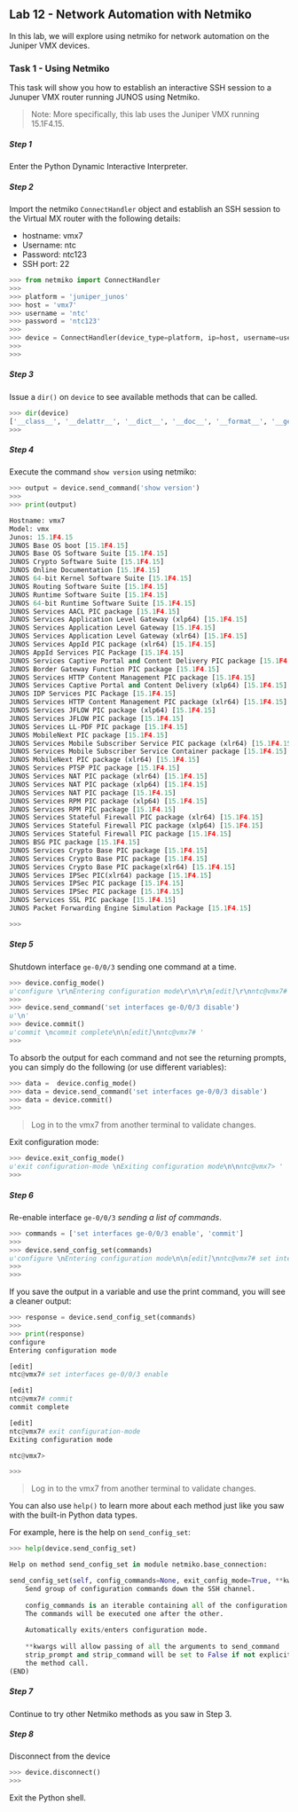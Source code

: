 ## Lab 12 - Network Automation with Netmiko 

In this lab, we will explore using netmiko for network automation on the Juniper VMX devices.

### Task 1 - Using Netmiko

This task will show you how to establish an interactive SSH session to a Junuper VMX router running JUNOS using Netmiko.  

> Note: More specifically, this lab uses the Juniper VMX  running 15.1F4.15.

##### Step 1

Enter the Python Dynamic Interactive Interpreter.

##### Step 2

Import the netmiko `ConnectHandler` object and establish an SSH session to the Virtual MX router with the following details:

* hostname: vmx7
* Username: ntc
* Password: ntc123
* SSH port: 22

```python
>>> from netmiko import ConnectHandler
>>> 
>>> platform = 'juniper_junos'
>>> host = 'vmx7'
>>> username = 'ntc'
>>> password = 'ntc123'
>>> 
>>> device = ConnectHandler(device_type=platform, ip=host, username=username, password=password)
>>>
>>> 
```

##### Step 3

Issue a `dir()` on `device` to see available methods that can be called.

```python
>>> dir(device)
['__class__', '__delattr__', '__dict__', '__doc__', '__format__', '__getattribute__', '__hash__', '__init__', '__module__', '__new__', '__reduce__', '__reduce_ex__', '__repr__', '__setattr__', '__sizeof__', '__str__', '__subclasshook__', '__weakref__', '_autodetect_fs', '_connect_params_dict', '_read_channel_expect', '_read_channel_timing', '_sanitize_output', '_use_ssh_config', 'alt_host_keys', 'alt_key_file', 'ansi_escape_codes', 'base_prompt', 'check_config_mode', 'check_enable_mode', 'cleanup', 'clear_buffer', 'commit', 'config_mode', 'device_type', 'disable_paging', 'disconnect', 'enable', 'establish_connection', 'exit_config_mode', 'exit_enable_mode', 'find_prompt', 'global_delay_factor', 'host', 'ip', 'key_file', 'key_policy', 'normalize_cmd', 'normalize_linefeeds', 'password', 'port', 'protocol', 'read_channel', 'read_until_pattern', 'read_until_prompt', 'read_until_prompt_or_pattern', 'remote_conn', 'remote_conn_pre', 'secret', 'select_delay_factor', 'send_command', 'send_command_expect', 'send_command_timing', 'send_config_from_file', 'send_config_set', 'session_preparation', 'set_base_prompt', 'set_terminal_width', 'special_login_handler', 'ssh_config_file', 'strip_ansi_escape_codes', 'strip_backspaces', 'strip_command', 'strip_prompt', 'system_host_keys', 'telnet_login', 'timeout', 'use_keys', 'username', 'verbose', 'write_channel']
>>> 
```

##### Step 4

Execute the command `show version` using netmiko:

```python
>>> output = device.send_command('show version')
>>> 
>>> print(output)

Hostname: vmx7
Model: vmx
Junos: 15.1F4.15
JUNOS Base OS boot [15.1F4.15]
JUNOS Base OS Software Suite [15.1F4.15]
JUNOS Crypto Software Suite [15.1F4.15]
JUNOS Online Documentation [15.1F4.15]
JUNOS 64-bit Kernel Software Suite [15.1F4.15]
JUNOS Routing Software Suite [15.1F4.15]
JUNOS Runtime Software Suite [15.1F4.15]
JUNOS 64-bit Runtime Software Suite [15.1F4.15]
JUNOS Services AACL PIC package [15.1F4.15]
JUNOS Services Application Level Gateway (xlp64) [15.1F4.15]
JUNOS Services Application Level Gateway [15.1F4.15]
JUNOS Services Application Level Gateway (xlr64) [15.1F4.15]
JUNOS Services AppId PIC package (xlr64) [15.1F4.15]
JUNOS AppId Services PIC Package [15.1F4.15]
JUNOS Services Captive Portal and Content Delivery PIC package [15.1F4.15]
JUNOS Border Gateway Function PIC package [15.1F4.15]
JUNOS Services HTTP Content Management PIC package [15.1F4.15]
JUNOS Services Captive Portal and Content Delivery (xlp64) [15.1F4.15]
JUNOS IDP Services PIC Package [15.1F4.15]
JUNOS Services HTTP Content Management PIC package (xlr64) [15.1F4.15]
JUNOS Services JFLOW PIC package (xlp64) [15.1F4.15]
JUNOS Services JFLOW PIC package [15.1F4.15]
JUNOS Services LL-PDF PIC package [15.1F4.15]
JUNOS MobileNext PIC package [15.1F4.15]
JUNOS Services Mobile Subscriber Service PIC package (xlr64) [15.1F4.15]
JUNOS Services Mobile Subscriber Service Container package [15.1F4.15]
JUNOS MobileNext PIC package (xlr64) [15.1F4.15]
JUNOS Services PTSP PIC package [15.1F4.15]
JUNOS Services NAT PIC package (xlr64) [15.1F4.15]
JUNOS Services NAT PIC package (xlp64) [15.1F4.15]
JUNOS Services NAT PIC package [15.1F4.15]
JUNOS Services RPM PIC package (xlp64) [15.1F4.15]
JUNOS Services RPM PIC package [15.1F4.15]
JUNOS Services Stateful Firewall PIC package (xlr64) [15.1F4.15]
JUNOS Services Stateful Firewall PIC package (xlp64) [15.1F4.15]
JUNOS Services Stateful Firewall PIC package [15.1F4.15]
JUNOS BSG PIC package [15.1F4.15]
JUNOS Services Crypto Base PIC package [15.1F4.15]
JUNOS Services Crypto Base PIC package [15.1F4.15]
JUNOS Services Crypto Base PIC package(xlr64) [15.1F4.15]
JUNOS Services IPSec PIC(xlr64) package [15.1F4.15]
JUNOS Services IPSec PIC package [15.1F4.15]
JUNOS Services IPSec PIC package [15.1F4.15]
JUNOS Services SSL PIC package [15.1F4.15]
JUNOS Packet Forwarding Engine Simulation Package [15.1F4.15]

>>>
```


##### Step 5

Shutdown interface `ge-0/0/3` sending one command at a time.

```python
>>> device.config_mode()
u'configure \r\nEntering configuration mode\r\n\r\n[edit]\r\nntc@vmx7# '
>>> 
>>> device.send_command('set interfaces ge-0/0/3 disable')
u'\n'
>>> device.commit()
u'commit \ncommit complete\n\n[edit]\nntc@vmx7# '
>>> 
```

To absorb the output for each command and not see the returning prompts, you can simply do the following (or use different variables):

```python 
>>> data =  device.config_mode()
>>> data = device.send_command('set interfaces ge-0/0/3 disable')
>>> data = device.commit()
>>>
```
> Log in to the vmx7 from another terminal to validate changes.

Exit configuration mode:

```python
>>> device.exit_config_mode()
u'exit configuration-mode \nExiting configuration mode\n\nntc@vmx7> '
>>>
```


##### Step 6

Re-enable interface `ge-0/0/3` *sending a list of commands*.

```python
>>> commands = ['set interfaces ge-0/0/3 enable', 'commit']
>>> 
>>> device.send_config_set(commands)
u'configure \nEntering configuration mode\n\n[edit]\nntc@vmx7# set interfaces ge-0/0/3 enable \n\n[edit]\nntc@vmx7# commit \ncommit complete\n\n[edit]\nntc@vmx7# exit configuration-mode \nExiting configuration mode\n\nntc@vmx7> '
>>> 
>>>
```

If you save the output in a variable and use the print command, you will see a cleaner output:

```python
>>> response = device.send_config_set(commands)
>>> 
>>> print(response)
configure 
Entering configuration mode

[edit]
ntc@vmx7# set interfaces ge-0/0/3 enable 

[edit]
ntc@vmx7# commit 
commit complete

[edit]
ntc@vmx7# exit configuration-mode 
Exiting configuration mode

ntc@vmx7> 

>>>
```
> Log in to the vmx7 from another terminal to validate changes.

You can also use `help()` to learn more about each method just like you saw with the built-in Python data types.

For example, here is the help on `send_config_set`:

```python
>>> help(device.send_config_set)

Help on method send_config_set in module netmiko.base_connection:

send_config_set(self, config_commands=None, exit_config_mode=True, **kwargs) method of netmiko.cisco.cisco_nxos_ssh.CiscoNxosSSH instance
    Send group of configuration commands down the SSH channel.
    
    config_commands is an iterable containing all of the configuration commands.
    The commands will be executed one after the other.
    
    Automatically exits/enters configuration mode.
    
    **kwargs will allow passing of all the arguments to send_command
    strip_prompt and strip_command will be set to False if not explicitly set in
    the method call.
(END)
```

##### Step 7

Continue to try other Netmiko methods as you saw in Step 3.

##### Step 8

Disconnect from the device

```python
>>> device.disconnect()
>>> 
```

Exit the Python shell.


